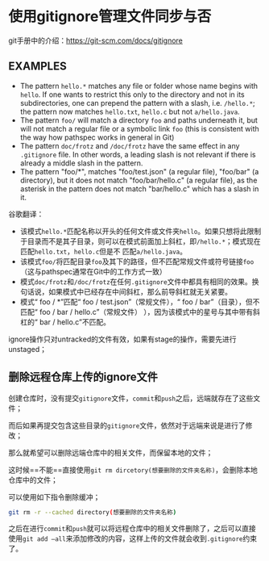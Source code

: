 # 使用gitignore管理文件同步与否

git手册中的介绍：https://git-scm.com/docs/gitignore

## EXAMPLES

- The pattern `hello.*` matches any file or folder whose name begins with `hello`. If one wants to restrict this only to the directory and not in its subdirectories, one can prepend the pattern with a slash, i.e. `/hello.*`; the pattern now matches `hello.txt`, `hello.c` but not `a/hello.java`.
- The pattern `foo/` will match a directory `foo` and paths underneath it, but will not match a regular file or a symbolic link `foo` (this is consistent with the way how pathspec works in general in Git)
- The pattern `doc/frotz` and `/doc/frotz` have the same effect in any `.gitignore` file. In other words, a leading slash is not relevant if there is already a middle slash in the pattern.
- The pattern "foo/*", matches "foo/test.json" (a regular file), "foo/bar" (a directory), but it does not match "foo/bar/hello.c" (a regular file), as the asterisk in the pattern does not match "bar/hello.c" which has a slash in it.

谷歌翻译：

- 该模式`hello.*`匹配名称以开头的任何文件或文件夹`hello`。如果只想将此限制于目录而不是其子目录，则可以在模式前面加上斜杠，即`/hello.*`；模式现在匹配`hello.txt`，`hello.c`但是不 匹配`a/hello.java`。
- 该模式`foo/`将匹配目录`foo`及其下的路径，但不匹配常规文件或符号链接`foo`（这与pathspec通常在Git中的工作方式一致）
- 模式`doc/frotz`和`/doc/frotz`在任何`.gitignore`文件中都具有相同的效果。换句话说，如果模式中已经存在中间斜杠，那么前导斜杠就无关紧要。
- 模式“ foo / *”匹配“ foo / test.json”（常规文件），“ foo / bar”（目录），但不匹配“ foo / bar / hello.c”（常规文件） ），因为该模式中的星号与其中带有斜杠的“ bar / hello.c”不匹配。

ignore操作只对untracked的文件有效，如果有stage的操作，需要先进行unstaged；

## 删除远程仓库上传的ignore文件

创建仓库时，没有提交`gitignore`文件，`commit`和`push`之后，远端就存在了这些文件；

而后如果再提交包含这些目录的`gitignore`文件，依然对于远端来说是进行了修改；

那么就希望可以删除远端仓库中的相关文件，而保留本地的文件；

这时候==不能==直接使用`git rm dircetory(想要删除的文件夹名称)`，会删除本地仓库中的文件；

可以使用如下指令删除缓冲；

```bash
git rm -r --cached directory(想要删除的文件夹名称)
```

之后在进行`commit`和`push`就可以将远程仓库中的相关文件删除了，之后可以直接使用`git add –all`来添加修改的内容，这样上传的文件就会收到`.gitignore`约束了。